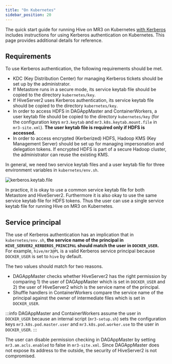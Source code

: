 ```yaml
---
title: "On Kubernetes"
sidebar_position: 20
---
```


The quick start guide for running Hive on MR3 on Kubernetes
[with Kerberos](../../quick/k8s/run-k8s/kerberos)
includes instructions for using Kerberos authentication on Kubernetes.
This page provides additional details for reference.

## Requirements

To use Kerberos authentication, the following requirements should be met.

* KDC (Key Distribution Center) for managing Kerberos tickets should be set up by the administrator. 
* If Metastore runs in a secure mode,
its service keytab file should be copied to the directory `kubernetes/key`. 
* If HiveServer2 uses Kerberos authentication,
its service keytab file should be copied to the directory `kubernetes/key`.
* In order to access HDFS in DAGAppMaster and ContainerWorkers,
a user keytab file should be copied to the directory `kubernetes/key`
(for the configuration keys `mr3.keytab` and `mr3.k8s.keytab.mount.file` in `mr3-site.xml`).
**The user keytab file is required only if HDFS is accessed.**
* In order to access encrypted (Kerberized) HDFS,
Hadoop KMS (Key Management Server) should be set up for managing impersonation and delegation tokens.
If encrypted HDFS is part of a secure Hadoop cluster,
the administrator can reuse the existing KMS. 

In general, we need two service keytab files and a user keytab file
for three environment variables in `kubernetes/env.sh`.

![kerberos.keytab.file](/k8s/kerberos.keytab.file-fs8.png)

In practice, it is okay to use a common service keytab file for both Metastore and HiveServer2.
Furthermore it is also okay to use the same service keytab file for HDFS tokens.
Thus the user can use a single service keytab file for running Hive on MR3 on Kubernetes.

## Service principal

The use of Kerberos authentication has an implication that in `kubernetes/env.sh`,
**the service name of the principal in `HIVE_SERVER2_KERBEROS_PRINCIPAL`
should match the user in `DOCKER_USER`.**
For example,
`hive/mr3@PL` is a valid Kerberos service principal
because `DOCKER_USER` is set to `hive` by default.

The two values should match for two reasons.

* DAGAppMaster checks whether HiveServer2 has the right permission
  by comparing 1) the user of DAGAppMaster which is set in `DOCKER_USER`
  and 2) the user of HiveServer2 which is the service name of the principal.
* Shuffle handlers in ContainerWorkers compare the service name of the principal
  against the owner of intermediate files which is set in `DOCKER_USER`.

:::info
DAGAppMaster and ContainerWorkers assume the user in `DOCKER_USER`
because an internal script (`mr3-setup.sh`) sets
the configuration keys `mr3.k8s.pod.master.user` and `mr3.k8s.pod.worker.use`
to the user in `DOCKER_USER`.
:::

The user can disable permission checking in DAGAppMaster
by setting `mr3.am.acls.enabled` to false in `mr3-site.xml`. 
Since DAGAppMaster does not expose its address to the outside,
the security of HiveServer2 is not compromised.


